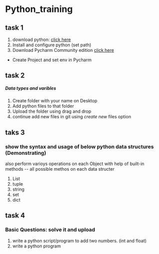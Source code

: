 # Python_training

## task 1
1. download python: [click here](https://www.python.org/downloads/)
2. Install and configure python (set path)
3. Download Pycharm  Community edition  [click here](https://www.jetbrains.com/pycharm/download)
  * Create Project and set env in Pycharm 

## task 2
##### Data types and varibles 
1. Create folder with your name on Desktop
2. Add python files to that folder 
3. Upload the folder using drag and drop
4. continue add new files in git using *create new* files option

## taks 3 
### show the syntax and usage of below python data structures (Demonstrating)
also perform varioys operations on each Object with help of built-in methods -- all possible methos on each data structer 
1. List
2. tuple
3. string
4. set
5. dict

## task 4
### Basic Questions: solve it and upload 
1. write a python script/program to add two numbers. (int and float)
2. write a python program 

